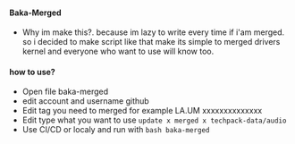 #### Baka-Merged
  * Why im make this?. because im lazy to write every time if i'am merged. so i decided to make script like that make its simple to merged drivers kernel and everyone who want to use will know too.

#### how to use?
  * Open file baka-merged
  * edit account and username github
  * Edit tag you need to merged for example LA.UM xxxxxxxxxxxxxx
  * Edit type what you want to use `update x merged x techpack-data/audio`
  * Use CI/CD or localy and run with `bash baka-merged`
